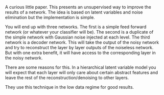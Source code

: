 A curious little paper. This presents an unsupervised way to improve the results of a network. The idea is based on latent variables and noise elimination but the implementation is simple. 

You will end up with three networks. The first is a simple feed forward network (or whatever your classifier will be). The second is a duplicate of the simple network with Gaussian noise injected at each level. The third network is a decoder network. This will take the output of the noisy network and try to reconstruct the layer by layer outputs of the noiseless network. But with one extra benefit, it will have access to the corresponding layer in the noisy network.

There are some reasons for this. In a hierarchical latent variable model you will expect that each layer will only care about certain abstract features and leave the rest of the reconstruction/denoising to other layers. 

They use this technique in the low data regime for good results.
